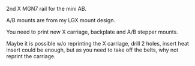 2nd X MGN7 rail for the mini AB.

A/B mounts are from my LGX mount design.

You need to print new X carriage, backplate and A/B stepper mounts.

Maybe it is possible w/o reprinting the X carriage, drill 2 holes, insert heat insert could be enough, but as you need to take off the belts, why not reprint the carriage.
